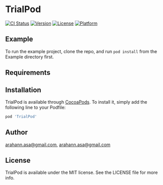 # TrialPod

[![CI Status](https://img.shields.io/travis/arahann.asa@gmail.com/TrialPod.svg?style=flat)](https://travis-ci.org/arahann.asa@gmail.com/TrialPod)
[![Version](https://img.shields.io/cocoapods/v/TrialPod.svg?style=flat)](https://cocoapods.org/pods/TrialPod)
[![License](https://img.shields.io/cocoapods/l/TrialPod.svg?style=flat)](https://cocoapods.org/pods/TrialPod)
[![Platform](https://img.shields.io/cocoapods/p/TrialPod.svg?style=flat)](https://cocoapods.org/pods/TrialPod)

## Example

To run the example project, clone the repo, and run `pod install` from the Example directory first.

## Requirements

## Installation

TrialPod is available through [CocoaPods](https://cocoapods.org). To install
it, simply add the following line to your Podfile:

```ruby
pod 'TrialPod'
```

## Author

arahann.asa@gmail.com, arahann.asa@gmail.com

## License

TrialPod is available under the MIT license. See the LICENSE file for more info.
